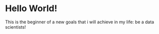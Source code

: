# Hello World!

This is the beginner of a new goals that i will achieve in my life: be a data scientists! 
